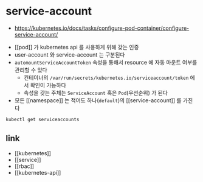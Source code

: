 # service-account

+ https://kubernetes.io/docs/tasks/configure-pod-container/configure-service-account/

- [[pod]] 가 kubernetes api 를 사용하게 위해 갖는 인증
- user-account 와 service-account 는 구분된다
- `automountServiceAccountToken` 속성을 통해서 resource 에 자동 마운트 여부를 관리할 수 있다
  - 컨테이너의 `/var/run/secrets/kubernetes.io/serviceaccount/token` 에서 확인이 가능하다
  - 속성을 갖는 주체는 `ServiceAccount` 혹은 `Pod`(우선순위) 가 된다
- 모든 [[namespace]] 는 적어도 하나(`default`)의 [[service-account]] 를 가진다

```sh 
kubectl get serviceaccounts
```

## link 
- [[kubernetes]]
- [[service]]
- [[rbac]]
- [[kubernetes-api]]
